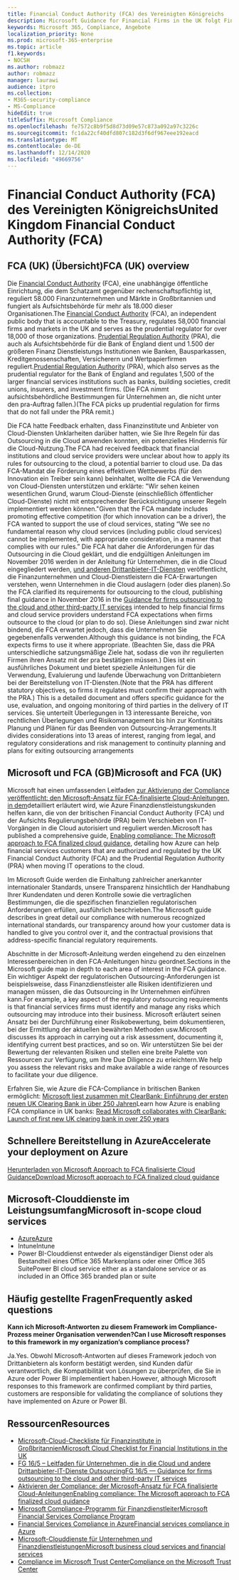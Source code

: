 ```yaml
---
title: Financial Conduct Authority (FCA) des Vereinigten Königreichs
description: Microsoft Guidance for Financial Firms in the UK folgt Financial Conduct Authority und Guidelines for Outsourcing to the Cloud.
keywords: Microsoft 365, Compliance, Angebote
localization_priority: None
ms.prod: microsoft-365-enterprise
ms.topic: article
f1.keywords:
- NOCSH
ms.author: robmazz
author: robmazz
manager: laurawi
audience: itpro
ms.collection:
- M365-security-compliance
- MS-Compliance
hideEdit: true
titleSuffix: Microsoft Compliance
ms.openlocfilehash: fe7572c8b9f5d8d73d09e57c873a092a97c3226c
ms.sourcegitcommit: fc1da22cf40dfd807c182d3f6df967eee192eacd
ms.translationtype: MT
ms.contentlocale: de-DE
ms.lasthandoff: 12/14/2020
ms.locfileid: "49669756"
---
```

# <a name="united-kingdom-financial-conduct-authority-fca"></a><span data-ttu-id="4aa58-104">Financial Conduct Authority (FCA) des Vereinigten Königreichs</span><span class="sxs-lookup"><span data-stu-id="4aa58-104">United Kingdom Financial Conduct Authority (FCA)</span></span>

## <a name="fca-uk-overview"></a><span data-ttu-id="4aa58-105">FCA (UK) (Übersicht)</span><span class="sxs-lookup"><span data-stu-id="4aa58-105">FCA (UK) overview</span></span>

<span data-ttu-id="4aa58-106">Die [Financial Conduct Authority](https://www.fca.org.uk/) (FCA), eine unabhängige öffentliche Einrichtung, die dem Schatzamt gegenüber rechenschaftspflichtig ist, reguliert 58.000 Finanzunternehmen und Märkte in Großbritannien und fungiert als Aufsichtsbehörde für mehr als 18.000 dieser Organisationen.</span><span class="sxs-lookup"><span data-stu-id="4aa58-106">The [Financial Conduct Authority](https://www.fca.org.uk/) (FCA), an independent public body that is accountable to the Treasury, regulates 58,000 financial firms and markets in the UK and serves as the prudential regulator for over 18,000 of those organizations.</span></span> <span data-ttu-id="4aa58-107">[Prudential Regulation Authority](https://www.bankofengland.co.uk/pra/pages/default.aspx) (PRA), die auch als Aufsichtsbehörde für die Bank of England dient und 1.500 der größeren Finanz Dienstleistungs Institutionen wie Banken, Bausparkassen, Kreditgenossenschaften, Versicherern und Wertpapierfirmen reguliert.</span><span class="sxs-lookup"><span data-stu-id="4aa58-107">[Prudential Regulation Authority](https://www.bankofengland.co.uk/pra/pages/default.aspx) (PRA), which also serves as the prudential regulator for the Bank of England and regulates 1,500 of the larger financial services institutions such as banks, building societies, credit unions, insurers, and investment firms.</span></span> <span data-ttu-id="4aa58-108">(Die FCA nimmt aufsichtsbehördliche Bestimmungen für Unternehmen an, die nicht unter den pra-Auftrag fallen.)</span><span class="sxs-lookup"><span data-stu-id="4aa58-108">(The FCA picks up prudential regulation for firms that do not fall under the PRA remit.)</span></span>

<span data-ttu-id="4aa58-109">Die FCA hatte Feedback erhalten, dass Finanzinstitute und Anbieter von Cloud-Diensten Unklarheiten darüber hatten, wie Sie Ihre Regeln für das Outsourcing in die Cloud anwenden konnten, ein potenzielles Hindernis für die Cloud-Nutzung.</span><span class="sxs-lookup"><span data-stu-id="4aa58-109">The FCA had received feedback that financial institutions and cloud service providers were unclear about how to apply its rules for outsourcing to the cloud, a potential barrier to cloud use.</span></span> <span data-ttu-id="4aa58-110">Da das FCA-Mandat die Förderung eines effektiven Wettbewerbs (für den Innovation ein Treiber sein kann) beinhaltet, wollte die FCA die Verwendung von Cloud-Diensten unterstützen und erklärte: "Wir sehen keinen wesentlichen Grund, warum Cloud-Dienste (einschließlich öffentlicher Cloud-Dienste) nicht mit entsprechender Berücksichtigung unserer Regeln implementiert werden können."</span><span class="sxs-lookup"><span data-stu-id="4aa58-110">Given that the FCA mandate includes promoting effective competition (for which innovation can be a driver), the FCA wanted to support the use of cloud services, stating “We see no fundamental reason why cloud services (including public cloud services) cannot be implemented, with appropriate consideration, in a manner that complies with our rules.”</span></span> <span data-ttu-id="4aa58-111">Die FCA hat daher die Anforderungen für das Outsourcing in die Cloud geklärt, und die endgültigen Anleitungen im November 2016 werden in der Anleitung für Unternehmen, die in die Cloud eingegliedert werden, [und anderen Drittanbieter-IT-Diensten](https://www.fca.org.uk/publication/finalised-guidance/fg16-5.pdf) veröffentlicht, die Finanzunternehmen und Cloud-Dienstleistern die FCA-Erwartungen verstehen, wenn Unternehmen in die Cloud auslagern (oder dies planen).</span><span class="sxs-lookup"><span data-stu-id="4aa58-111">So the FCA clarified its requirements for outsourcing to the cloud, publishing final guidance in November 2016 in the [Guidance for firms outsourcing to the cloud and other third-party IT services](https://www.fca.org.uk/publication/finalised-guidance/fg16-5.pdf) intended to help financial firms and cloud service providers understand FCA expectations when firms outsource to the cloud (or plan to do so).</span></span> <span data-ttu-id="4aa58-112">Diese Anleitungen sind zwar nicht bindend, die FCA erwartet jedoch, dass die Unternehmen Sie gegebenenfalls verwenden.</span><span class="sxs-lookup"><span data-stu-id="4aa58-112">Although this guidance is not binding, the FCA expects firms to use it where appropriate.</span></span> <span data-ttu-id="4aa58-113">(Beachten Sie, dass die PRA unterschiedliche satzungsmäßige Ziele hat, sodass die von ihr regulierten Firmen ihren Ansatz mit der pra bestätigen müssen.) Dies ist ein ausführliches Dokument und bietet spezielle Anleitungen für die Verwendung, Evaluierung und laufende Überwachung von Drittanbietern bei der Bereitstellung von IT-Diensten.</span><span class="sxs-lookup"><span data-stu-id="4aa58-113">(Note that the PRA has different statutory objectives, so firms it regulates must confirm their approach with the PRA.) This is a detailed document and offers specific guidance for the use, evaluation, and ongoing monitoring of third parties in the delivery of IT services.</span></span> <span data-ttu-id="4aa58-114">Sie unterteilt Überlegungen in 13 interessante Bereiche, von rechtlichen Überlegungen und Risikomanagement bis hin zur Kontinuitäts Planung und Plänen für das Beenden von Outsourcing-Arrangements.</span><span class="sxs-lookup"><span data-stu-id="4aa58-114">It divides considerations into 13 areas of interest, ranging from legal, and regulatory considerations and risk management to continuity planning and plans for exiting outsourcing arrangements</span></span>

## <a name="microsoft-and-fca-uk"></a><span data-ttu-id="4aa58-115">Microsoft und FCA (GB)</span><span class="sxs-lookup"><span data-stu-id="4aa58-115">Microsoft and FCA (UK)</span></span>

<span data-ttu-id="4aa58-116">Microsoft hat einen umfassenden Leitfaden [zur Aktivierung der Compliance veröffentlicht: den Microsoft-Ansatz für FCA-finalisierte Cloud-Anleitungen, in dem](https://go.microsoft.com/fwlink/p/?linkid=2101561)detailliert erläutert wird, wie Azure Finanzdienstleistungskunden helfen kann, die von der britischen Financial Conduct Authority (FCA) und der Aufsichts Regulierungsbehörde (PRA) beim Verschieben von IT-Vorgängen in die Cloud autorisiert und reguliert werden.</span><span class="sxs-lookup"><span data-stu-id="4aa58-116">Microsoft has published a comprehensive guide, [Enabling compliance: The Microsoft approach to FCA finalized cloud guidance](https://go.microsoft.com/fwlink/p/?linkid=2101561), detailing how Azure can help financial services customers that are authorized and regulated by the UK Financial Conduct Authority (FCA) and the Prudential Regulation Authority (PRA) when moving IT operations to the cloud.</span></span>

<span data-ttu-id="4aa58-117">Im Microsoft Guide werden die Einhaltung zahlreicher anerkannter internationaler Standards, unsere Transparenz hinsichtlich der Handhabung Ihrer Kundendaten und deren Kontrolle sowie die vertraglichen Bestimmungen, die die spezifischen finanziellen regulatorischen Anforderungen erfüllen, ausführlich beschrieben.</span><span class="sxs-lookup"><span data-stu-id="4aa58-117">The Microsoft guide describes in great detail our compliance with numerous recognized international standards, our transparency around how your customer data is handled to give you control over it, and the contractual provisions that address-specific financial regulatory requirements.</span></span>

<span data-ttu-id="4aa58-118">Abschnitte in der Microsoft-Anleitung werden eingehend zu den einzelnen Interessenbereichen in den FCA-Anleitungen hinzu geordnet.</span><span class="sxs-lookup"><span data-stu-id="4aa58-118">Sections in the Microsoft guide map in depth to each area of interest in the FCA guidance.</span></span> <span data-ttu-id="4aa58-119">Ein wichtiger Aspekt der regulatorischen Outsourcing-Anforderungen ist beispielsweise, dass Finanzdienstleister alle Risiken identifizieren und managen müssen, die das Outsourcing in Ihr Unternehmen einführen kann.</span><span class="sxs-lookup"><span data-stu-id="4aa58-119">For example, a key aspect of the regulatory outsourcing requirements is that financial services firms must identify and manage any risks which outsourcing may introduce into their business.</span></span> <span data-ttu-id="4aa58-120">Microsoft erläutert seinen Ansatz bei der Durchführung einer Risikobewertung, beim dokumentieren, bei der Ermittlung der aktuellen bewährten Methoden usw.</span><span class="sxs-lookup"><span data-stu-id="4aa58-120">Microsoft discusses its approach in carrying out a risk assessment, documenting it, identifying current best practices, and so on.</span></span> <span data-ttu-id="4aa58-121">Wir unterstützen Sie bei der Bewertung der relevanten Risiken und stellen eine breite Palette von Ressourcen zur Verfügung, um Ihre Due Diligence zu erleichtern.</span><span class="sxs-lookup"><span data-stu-id="4aa58-121">We help you assess the relevant risks and make available a wide range of resources to facilitate your due diligence.</span></span>

<span data-ttu-id="4aa58-122">Erfahren Sie, wie Azure die FCA-Compliance in britischen Banken ermöglicht: [Microsoft liest zusammen mit ClearBank: Einführung der ersten neuen UK Clearing Bank in über 250 Jahren](https://customers.microsoft.com/story/microsoft-collaborates-with-clearbank)</span><span class="sxs-lookup"><span data-stu-id="4aa58-122">Learn how Azure is enabling FCA compliance in UK banks: [Read Microsoft collaborates with ClearBank: Launch of first new UK clearing bank in over 250 years](https://customers.microsoft.com/story/microsoft-collaborates-with-clearbank)</span></span>

## <a name="accelerate-your-deployment-on-azure"></a><span data-ttu-id="4aa58-123">Schnellere Bereitstellung in Azure</span><span class="sxs-lookup"><span data-stu-id="4aa58-123">Accelerate your deployment on Azure</span></span>

[<span data-ttu-id="4aa58-124">Herunterladen von Microsoft Approach to FCA finalisierte Cloud Guidance</span><span class="sxs-lookup"><span data-stu-id="4aa58-124">Download Microsoft approach to FCA finalized cloud guidance</span></span>](https://go.microsoft.com/fwlink/p/?linkid=2101561)

## <a name="microsoft-in-scope-cloud-services"></a><span data-ttu-id="4aa58-125">Microsoft-Clouddienste im Leistungsumfang</span><span class="sxs-lookup"><span data-stu-id="4aa58-125">Microsoft in-scope cloud services</span></span>

- [<span data-ttu-id="4aa58-126">Azure</span><span class="sxs-lookup"><span data-stu-id="4aa58-126">Azure</span></span>](https://aka.ms/AzureCompliance)
- <span data-ttu-id="4aa58-127">Intune</span><span class="sxs-lookup"><span data-stu-id="4aa58-127">Intune</span></span>
- <span data-ttu-id="4aa58-128">Power BI-Clouddienst entweder als eigenständiger Dienst oder als Bestandteil eines Office 365 Markenplans oder einer Office 365 Suite</span><span class="sxs-lookup"><span data-stu-id="4aa58-128">Power BI cloud service either as a standalone service or as included in an Office 365 branded plan or suite</span></span>

## <a name="frequently-asked-questions"></a><span data-ttu-id="4aa58-129">Häufig gestellte Fragen</span><span class="sxs-lookup"><span data-stu-id="4aa58-129">Frequently asked questions</span></span>

<span data-ttu-id="4aa58-130">**Kann ich Microsoft-Antworten zu diesem Framework im Compliance-Prozess meiner Organisation verwenden?**</span><span class="sxs-lookup"><span data-stu-id="4aa58-130">**Can I use Microsoft responses to this framework in my organization’s compliance process?**</span></span>

<span data-ttu-id="4aa58-131">Ja.</span><span class="sxs-lookup"><span data-stu-id="4aa58-131">Yes.</span></span> <span data-ttu-id="4aa58-132">Obwohl Microsoft-Antworten auf dieses Framework jedoch von Drittanbietern als konform bestätigt werden, sind Kunden dafür verantwortlich, die Kompatibilität von Lösungen zu überprüfen, die Sie in Azure oder Power BI implementiert haben.</span><span class="sxs-lookup"><span data-stu-id="4aa58-132">However, although Microsoft responses to this framework are confirmed compliant by third parties, customers are responsible for validating the compliance of solutions they have implemented on Azure or Power BI.</span></span>

## <a name="resources"></a><span data-ttu-id="4aa58-133">Ressourcen</span><span class="sxs-lookup"><span data-stu-id="4aa58-133">Resources</span></span>

- [<span data-ttu-id="4aa58-134">Microsoft-Cloud-Checkliste für Finanzinstitute in Großbritannien</span><span class="sxs-lookup"><span data-stu-id="4aa58-134">Microsoft Cloud Checklist for Financial Institutions in the UK</span></span>](https://aka.ms/Azure-UK-compliance)
- [<span data-ttu-id="4aa58-135">FG 16/5 – Leitfaden für Unternehmen, die in die Cloud und andere Drittanbieter-IT-Dienste Outsourcing</span><span class="sxs-lookup"><span data-stu-id="4aa58-135">FG 16/5 — Guidance for firms outsourcing to the cloud and other third-party IT services</span></span>](https://www.fca.org.uk/publication/finalised-guidance/fg16-5.pdf)
- [<span data-ttu-id="4aa58-136">Aktivieren der Compliance: der Microsoft-Ansatz für FCA finalisierte Cloud-Anleitungen</span><span class="sxs-lookup"><span data-stu-id="4aa58-136">Enabling compliance: The Microsoft approach to FCA finalized cloud guidance</span></span>](https://go.microsoft.com/fwlink/p/?linkid=2101561)
- [<span data-ttu-id="4aa58-137">Microsoft Compliance-Programm für Finanzdienstleiter</span><span class="sxs-lookup"><span data-stu-id="4aa58-137">Microsoft Financial Services Compliance Program</span></span>](https://www.microsoft.com/download/details.aspx?id=55332)
- [<span data-ttu-id="4aa58-138">Financial Services Compliance in Azure</span><span class="sxs-lookup"><span data-stu-id="4aa58-138">Financial services compliance in Azure</span></span>](https://azure.microsoft.com/resources/videos/azurecon-2015-financial-services-compliance-in-azure/)
- [<span data-ttu-id="4aa58-139">Microsoft-Clouddienste für Unternehmen und Finanzdienstleistungen</span><span class="sxs-lookup"><span data-stu-id="4aa58-139">Microsoft business cloud services and financial services</span></span>](https://www.microsoft.com/trustcenter/cloudservices/financialservices)
- [<span data-ttu-id="4aa58-140">Compliance im Microsoft Trust Center</span><span class="sxs-lookup"><span data-stu-id="4aa58-140">Compliance on the Microsoft Trust Center</span></span>](https://www.microsoft.com/trust-center/compliance/compliance-overview)
